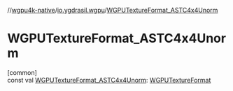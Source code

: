 //[wgpu4k-native](../../index.md)/[io.ygdrasil.wgpu](index.md)/[WGPUTextureFormat_ASTC4x4Unorm](-w-g-p-u-texture-format_-a-s-t-c4x4-unorm.md)

# WGPUTextureFormat_ASTC4x4Unorm

[common]\
const val [WGPUTextureFormat_ASTC4x4Unorm](-w-g-p-u-texture-format_-a-s-t-c4x4-unorm.md): [WGPUTextureFormat](-w-g-p-u-texture-format/index.md)